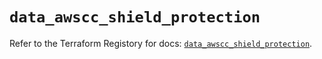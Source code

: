# `data_awscc_shield_protection`

Refer to the Terraform Registory for docs: [`data_awscc_shield_protection`](https://registry.terraform.io/providers/hashicorp/awscc/0.70.0/docs/data-sources/shield_protection).
